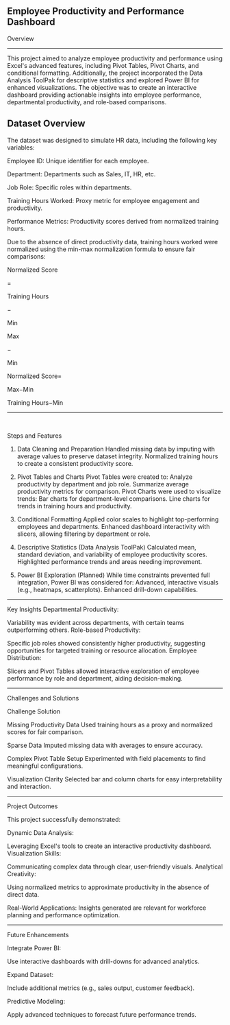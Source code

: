 Employee Productivity and Performance Dashboard
---------------------------------------------------------------------------------------------------------------------------------------------

Overview

---------------------------------------------------------------------------------------------------------------------------------------------
This project aimed to analyze employee productivity and performance using Excel's advanced features, including Pivot Tables, Pivot Charts, and conditional formatting. Additionally, the project incorporated the Data Analysis ToolPak for descriptive statistics and explored Power BI for enhanced visualizations. The objective was to create an interactive dashboard providing actionable insights into employee performance, departmental productivity, and role-based comparisons.



Dataset Overview
---------------------------------------------------------------------------------------------------------------------------------------------
The dataset was designed to simulate HR data, including the following key variables:



Employee ID: Unique identifier for each employee.


Department: Departments such as Sales, IT, HR, etc.


Job Role: Specific roles within departments.


Training Hours Worked: Proxy metric for employee engagement and productivity.


Performance Metrics: Productivity scores derived from normalized training hours.


Due to the absence of direct productivity data, training hours worked were normalized using the min-max normalization formula to ensure fair comparisons:

Normalized Score


=


Training Hours


−


Min


Max


−


Min


Normalized Score= 


Max−Min


Training Hours−Min

--------------------------------------------------------------------------------------------------------------------------------------------
​
 
Steps and Features


1. Data Cleaning and Preparation
Handled missing data by imputing with average values to preserve dataset integrity.
Normalized training hours to create a consistent productivity score.


2. Pivot Tables and Charts
Pivot Tables were created to:
Analyze productivity by department and job role.
Summarize average productivity metrics for comparison.
Pivot Charts were used to visualize trends:
Bar charts for department-level comparisons.
Line charts for trends in training hours and productivity.


3. Conditional Formatting
Applied color scales to highlight top-performing employees and departments.
Enhanced dashboard interactivity with slicers, allowing filtering by department or role.


4. Descriptive Statistics (Data Analysis ToolPak)
Calculated mean, standard deviation, and variability of employee productivity scores.
Highlighted performance trends and areas needing improvement.


5. Power BI Exploration (Planned)
While time constraints prevented full integration, Power BI was considered for:
Advanced, interactive visuals (e.g., heatmaps, scatterplots).
Enhanced drill-down capabilities.

--------------------------------------------------------------------------------------------------------------------------------------------

Key Insights
Departmental Productivity: 

Variability was evident across departments, with certain teams outperforming others.
Role-based Productivity: 

Specific job roles showed consistently higher productivity, suggesting opportunities for targeted training or resource allocation.
Employee Distribution: 

Slicers and Pivot Tables allowed interactive exploration of employee performance by role and department, aiding decision-making.

--------------------------------------------------------------------------------------------------------------------------------------------
Challenges and Solutions


Challenge	Solution


Missing Productivity Data	Used training hours as a proxy and normalized scores for fair comparison.


Sparse Data	Imputed missing data with averages to ensure accuracy.


Complex Pivot Table Setup	Experimented with field placements to find meaningful configurations.


Visualization Clarity	Selected bar and column charts for easy interpretability and interaction.

--------------------------------------------------------------------------------------------------------------------------------------------
Project Outcomes

This project successfully demonstrated:

Dynamic Data Analysis:

Leveraging Excel's tools to create an interactive productivity dashboard.
Visualization Skills:

Communicating complex data through clear, user-friendly visuals.
Analytical Creativity:

Using normalized metrics to approximate productivity in the absence of direct data.


Real-World Applications: Insights generated are relevant for workforce planning and performance optimization.

--------------------------------------------------------------------------------------------------------------------------------------------

Future Enhancements


Integrate Power BI:


Use interactive dashboards with drill-downs for advanced analytics.


Expand Dataset:


Include additional metrics (e.g., sales output, customer feedback).


Predictive Modeling:


Apply advanced techniques to forecast future performance trends.
